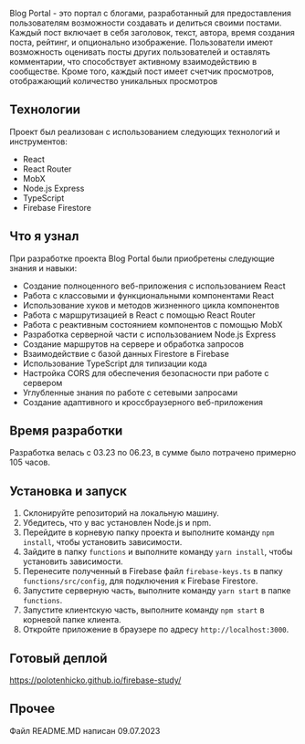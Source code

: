 Blog Portal - это портал с блогами, разработанный для предоставления пользователям возможности создавать и делиться своими постами. Каждый пост включает в себя заголовок, текст, автора, время создания поста, рейтинг, и опционально изображение. Пользователи имеют возможность оценивать посты других пользователей и оставлять комментарии, что способствует активному взаимодействию в сообществе. Кроме того, каждый пост имеет счетчик просмотров, отображающий количество уникальных просмотров

## Технологии

Проект был реализован с использованием следующих технологий и инструментов:

- React
- React Router
- MobX
- Node.js Express
- TypeScript
- Firebase Firestore

## Что я узнал

При разработке проекта Blog Portal были приобретены следующие знания и навыки:

- Создание полноценного веб-приложения с использованием React
- Работа с классовыми и функциональными компонентами React
- Использование хуков и методов жизненного цикла компонентов
- Работа с маршрутизацией в React с помощью React Router
- Работа с реактивным состоянием компонентов с помощью MobX
- Разработка серверной части с использованием Node.js Express
- Создание маршрутов на сервере и обработка запросов
- Взаимодействие с базой данных Firestore в Firebase
- Использование TypeScript для типизации кода
- Настройка CORS для обеспечения безопасности при работе с сервером
- Углубленные знания по работе с сетевыми запросами
- Создание адаптивного и кроссбраузерного веб-приложения

## Время разработки

Разработка велась с 03.23 по 06.23, в сумме было потрачено примерно 105 часов.

## Установка и запуск

1. Склонируйте репозиторий на локальную машину.
2. Убедитесь, что у вас установлен Node.js и npm.
3. Перейдите в корневую папку проекта и выполните команду `npm install`, чтобы установить зависимости.
4. Зайдите в папку `functions` и выполните команду `yarn install`, чтобы установить зависимости.
5. Перенесите полученный в Firebase файл `firebase-keys.ts` в папку `functions/src/config`, для подключения к Firebase Firestore.
6. Запустите серверную часть, выполните команду `yarn start` в папке `functions`.
7. Запустите клиентскую часть, выполните команду `npm start` в корневой папке клиента.
8. Откройте приложение в браузере по адресу `http://localhost:3000`.

## Готовый деплой

https://polotenhicko.github.io/firebase-study/

## Прочее

Файл README.MD написан 09.07.2023

